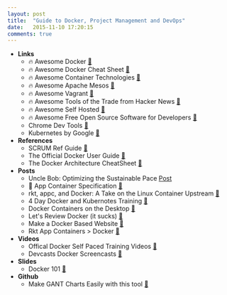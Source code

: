 ```yaml
---
layout: post
title:  "Guide to Docker, Project Management and DevOps"
date:   2015-11-10 17:20:15
comments: true
---
```


- **Links**
    - :fire: Awesome Docker [:link:](https://github.com/veggiemonk/awesome-docker)
    - :fire: Awesome Docker Cheat Sheet [:link:](https://github.com/wsargent/docker-cheat-sheet)
    - :fire: Awesome Container Technologies [:link:](https://github.com/tcnksm/awesome-container)
    - :fire: Awesome Apache Mesos [:link:](https://github.com/dharmeshkakadia/awesome-mesos)
    - :fire: Awesome Vagrant [:link:](https://github.com/iJackUA/awesome-vagrant)
    - :fire: Awesome Tools of the Trade from Hacker News [:link:](https://github.com/cjbarber/ToolsOfTheTrade)
    - :fire: Awesome Self Hosted [:link:](https://github.com/Kickball/awesome-selfhosted)
    - :fire: Awesome Free Open Source Software for Developers [:link:](https://github.com/httpsGithubParty/FOSS-for-Dev)
    - Chrome Dev Tools [:link:](https://developer.chrome.com/devtools)
    - Kubernetes by Google [:link:](http://kubernetes.io/)
- **References**
    - SCRUM Ref Guide [:link:](https://dzone.com/refcardz/scrum)  
    - The Official Docker User Guide [:link:](https://docs.docker.com/userguide/)
    - The Docker Architecture CheatSheet [:link:](https://dzone.com/refcardz/getting-started-with-docker-1)
- **Posts**
    - Uncle Bob: Optimizing the Sustainable Pace [Post](http://blog.8thlight.com/paul-pagel/2015/09/15/optimize-sustainable-pace.html)
    - :raised_hands: App Container Specification [:link:](https://github.com/appc/spec/blob/master/SPEC.md)
    - rkt, appc, and Docker: A Take on the Linux Container Upstream [:link:](http://rhelblog.redhat.com/2015/05/05/rkt-appc-and-docker-a-take-on-the-linux-container-upstream/)
    - 4 Day Docker and Kubernotes Training [:link:](https://dzone.com/articles/4-day-docker-and-kubernetes-training)
    - Docker Containers on the Desktop [:link:](https://blog.jessfraz.com/post/docker-containers-on-the-desktop/)
    - Let's Review Docker (it sucks) [:link:](http://iops.io/blog/docker-hype/)
    - Make a Docker Based Website [:link:](http://project-webdev.blogspot.de/2015/05/create-site-based-on-docker-part1.html)
    - Rkt App Containers > Docker [:link:](https://github.com/coreos/rkt)
- **Videos**
    - Offical Docker Self Paced Training Videos [:link:](http://training.docker.com/self-paced-training)
    - Devcasts Docker Screencasts [:link:](https://www.devcasts.io/search/?q=docker) 
- **Slides**
    - Docker 101 [:floppy_disk:](https://speakerdeck.com/asm89/docker)
- **Github**
    - Make GANT Charts Easily with this tool [:link:](http://knsv.github.io/mermaid/)
